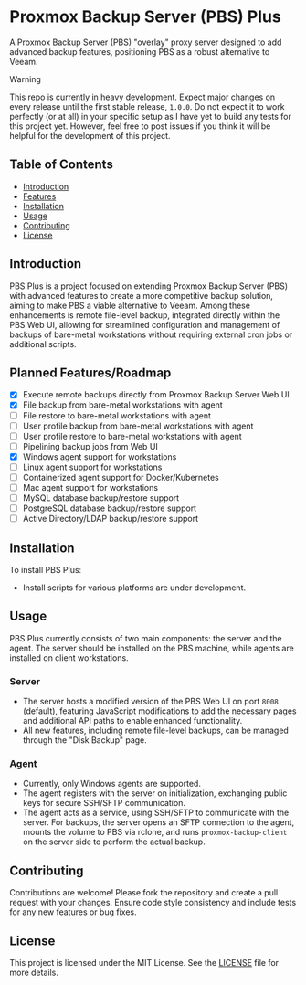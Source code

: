 # Proxmox Backup Server (PBS) Plus

A Proxmox Backup Server (PBS) "overlay" proxy server designed to add advanced backup features, positioning PBS as a robust alternative to Veeam.

> [!WARNING]  
> This repo is currently in heavy development. Expect major changes on every release until the first stable release, `1.0.0`.
> Do not expect it to work perfectly (or at all) in your specific setup as I have yet to build any tests for this project yet.
> However, feel free to post issues if you think it will be helpful for the development of this project.

## Table of Contents
- [Introduction](#introduction)
- [Features](#features)
- [Installation](#installation)
- [Usage](#usage)
- [Contributing](#contributing)
- [License](#license)

## Introduction
PBS Plus is a project focused on extending Proxmox Backup Server (PBS) with advanced features to create a more competitive backup solution, aiming to make PBS a viable alternative to Veeam. Among these enhancements is remote file-level backup, integrated directly within the PBS Web UI, allowing for streamlined configuration and management of backups of bare-metal workstations without requiring external cron jobs or additional scripts.

## Planned Features/Roadmap
- [x] Execute remote backups directly from Proxmox Backup Server Web UI
- [x] File backup from bare-metal workstations with agent
- [ ] File restore to bare-metal workstations with agent
- [ ] User profile backup from bare-metal workstations with agent
- [ ] User profile restore to bare-metal workstations with agent
- [ ] Pipelining backup jobs from Web UI
- [x] Windows agent support for workstations
- [ ] Linux agent support for workstations
- [ ] Containerized agent support for Docker/Kubernetes
- [ ] Mac agent support for workstations 
- [ ] MySQL database backup/restore support
- [ ] PostgreSQL database backup/restore support
- [ ] Active Directory/LDAP backup/restore support

## Installation
To install PBS Plus:
- Install scripts for various platforms are under development.

## Usage
PBS Plus currently consists of two main components: the server and the agent. The server should be installed on the PBS machine, while agents are installed on client workstations.

### Server
- The server hosts a modified version of the PBS Web UI on port `8008` (default), featuring JavaScript modifications to add the necessary pages and additional API paths to enable enhanced functionality.
- All new features, including remote file-level backups, can be managed through the "Disk Backup" page.

### Agent
- Currently, only Windows agents are supported.
- The agent registers with the server on initialization, exchanging public keys for secure SSH/SFTP communication.
- The agent acts as a service, using SSH/SFTP to communicate with the server. For backups, the server opens an SFTP connection to the agent, mounts the volume to PBS via rclone, and runs `proxmox-backup-client` on the server side to perform the actual backup.

## Contributing
Contributions are welcome! Please fork the repository and create a pull request with your changes. Ensure code style consistency and include tests for any new features or bug fixes.

## License
This project is licensed under the MIT License. See the [LICENSE](LICENSE) file for more details.
